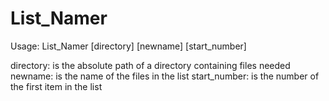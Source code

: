 # List_Namer

Usage:  List_Namer [directory] [newname] [start_number]

directory: is the absolute path of a directory containing files needed
newname: is the name of the files in the list
start_number: is the number of the first item in the list
